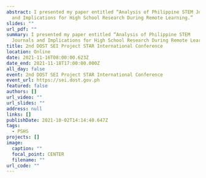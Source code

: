 ```yaml
---
abstract: I presented my paper entitled “Analysis of Philippine STEM Journals
  and Implications for High School Research During Remote Learning.”
slides: ""
url_pdf: ""
summary: I presented my paper entitled “Analysis of Philippine STEM
  Journals and Implications for High School Research During Remote Learning.”
title: 2nd DOST SEI Project STAR International Conference
location: Online
date: 2021-11-16T08:00:00.623Z
date_end: 2021-11-18T17:00:00.000Z
all_day: false
event: 2nd DOST SEI Project STAR International Conference
event_url: https://sei.dost.gov.ph
featured: false
authors: []
url_video: ""
url_slides: ""
address: null
links: []
publishDate: 2021-10-02T14:14:40.647Z
tags:
  - PSHS
projects: []
image:
  caption: ""
  focal_point: CENTER
  filename: ""
url_code: ""
---
```

